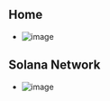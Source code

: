 ## Home
- ![image](https://github.com/user-attachments/assets/5d4c2d5b-4e21-49bf-8e14-f99f7c3dfa76)

## Solana Network
- ![image](https://github.com/user-attachments/assets/5a8f062d-349a-4336-813c-ee6d3b8faf57)

